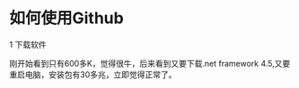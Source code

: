 如何使用Github
=========

1 下载软件

  刚开始看到只有600多K，觉得很牛，后来看到又要下载.net framework 4.5,又要重启电脑，安装包有30多兆，立即觉得正常了。
  

